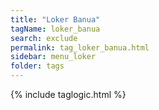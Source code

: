 ```yaml
---
title: "Loker Banua"
tagName: loker_banua
search: exclude
permalink: tag_loker_banua.html
sidebar: menu_loker
folder: tags
---
```

{% include taglogic.html %}
